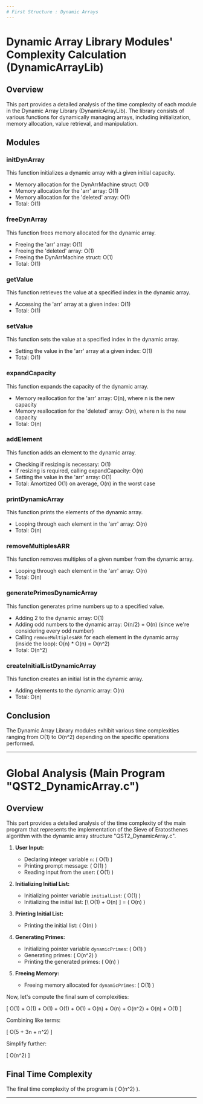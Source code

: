 ```yaml
---
# First Structure : Dynamic Arrays
---
```


# Dynamic Array Library Modules' Complexity Calculation (DynamicArrayLib)

## Overview

This part provides a detailed analysis of the time complexity of each module in the Dynamic Array Library (DynamicArrayLib). The library consists of various functions for dynamically managing arrays, including initialization, memory allocation, value retrieval, and manipulation.

## Modules

### initDynArray

This function initializes a dynamic array with a given initial capacity.

- Memory allocation for the DynArrMachine struct: O(1)
- Memory allocation for the 'arr' array: O(1)
- Memory allocation for the 'deleted' array: O(1)
- Total: O(1)

### freeDynArray

This function frees memory allocated for the dynamic array.

- Freeing the 'arr' array: O(1)
- Freeing the 'deleted' array: O(1)
- Freeing the DynArrMachine struct: O(1)
- Total: O(1)

### getValue

This function retrieves the value at a specified index in the dynamic array.

- Accessing the 'arr' array at a given index: O(1)
- Total: O(1)

### setValue

This function sets the value at a specified index in the dynamic array.

- Setting the value in the 'arr' array at a given index: O(1)
- Total: O(1)

### expandCapacity

This function expands the capacity of the dynamic array.

- Memory reallocation for the 'arr' array: O(n), where n is the new capacity
- Memory reallocation for the 'deleted' array: O(n), where n is the new capacity
- Total: O(n)

### addElement

This function adds an element to the dynamic array.

- Checking if resizing is necessary: O(1)
- If resizing is required, calling expandCapacity: O(n)
- Setting the value in the 'arr' array: O(1)
- Total: Amortized O(1) on average, O(n) in the worst case

### printDynamicArray

This function prints the elements of the dynamic array.

- Looping through each element in the 'arr' array: O(n)
- Total: O(n)

### removeMultiplesARR

This function removes multiples of a given number from the dynamic array.

- Looping through each element in the 'arr' array: O(n)
- Total: O(n)

### generatePrimesDynamicArray

This function generates prime numbers up to a specified value.

- Adding 2 to the dynamic array: O(1)
- Adding odd numbers to the dynamic array: O(n/2) = O(n) (since we're considering every odd number)
- Calling `removeMultiplesARR` for each element in the dynamic array (inside the loop): O(n) * O(n) = O(n^2)
- Total: O(n^2)

### createInitialListDynamicArray

This function creates an initial list in the dynamic array.

- Adding elements to the dynamic array: O(n)
- Total: O(n)

## Conclusion

The Dynamic Array Library modules exhibit various time complexities ranging from O(1) to O(n^2) depending on the specific operations performed.

---

# Global Analysis (Main Program "QST2_DynamicArray.c")

## Overview

This part provides a detailed analysis of the time complexity of the main program that represents the implementation of the Sieve of Eratosthenes algorithm with the dynamic array structure "QST2_DynamicArray.c".

1. **User Input:**
   - Declaring integer variable `n`: \( O(1) \)
   - Printing prompt message: \( O(1) \)
   - Reading input from the user: \( O(1) \)

2. **Initializing Initial List:**
   - Initializing pointer variable `initialList`: \( O(1) \)
   - Initializing the initial list: [\ O(1) + O(n) \] = \( O(n) \)

3. **Printing Initial List:**
   - Printing the initial list: \( O(n) \)

4. **Generating Primes:**
   - Initializing pointer variable `dynamicPrimes`: \( O(1) \)
   - Generating primes: \( O(n^2) \)
   - Printing the generated primes: \( O(n) \)

5. **Freeing Memory:**
   - Freeing memory allocated for `dynamicPrimes`: \( O(1) \)

Now, let's compute the final sum of complexities:

\[ O(1) + O(1) + O(1) + O(1) + O(1) + O(n) + O(n) + O(n^2) + O(n) + O(1) \]

Combining like terms:

\[ O(5 + 3n + n^2) \]

Simplify further:

\[ O(n^2) \]

## Final Time Complexity

The final time complexity of the program is \( O(n^2) \).

---

